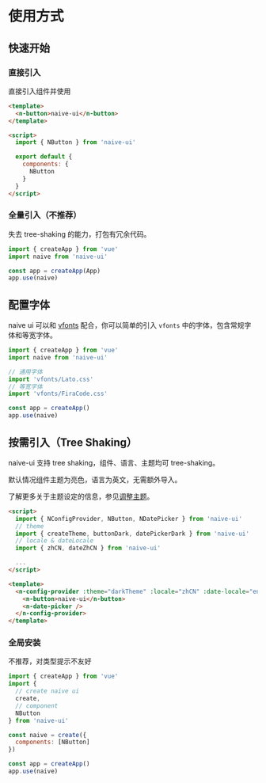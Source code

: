 <!--anchor:on-->

# 使用方式

## 快速开始

### 直接引入

直接引入组件并使用

```html
<template>
  <n-button>naive-ui</n-button>
</template>

<script>
  import { NButton } from 'naive-ui'

  export default {
    components: {
      NButton
    }
  }
</script>
```

### 全量引入（不推荐）

失去 tree-shaking 的能力，打包有冗余代码。

```js
import { createApp } from 'vue'
import naive from 'naive-ui'

const app = createApp(App)
app.use(naive)
```

## 配置字体

naive ui 可以和 [vfonts](https://github.com/07akioni/vfonts) 配合，你可以简单的引入 `vfonts` 中的字体，包含常规字体和等宽字体。

```js
import { createApp } from 'vue'
import naive from 'naive-ui'

// 通用字体
import 'vfonts/Lato.css'
// 等宽字体
import 'vfonts/FiraCode.css'

const app = createApp()
app.use(naive)
```

## 按需引入（Tree Shaking）

naive-ui 支持 tree shaking，组件、语言、主题均可 tree-shaking。

默认情况组件主题为亮色，语言为英文，无需额外导入。

了解更多关于主题设定的信息，参见[调整主题](customize-theme)。

```html
<script>
  import { NConfigProvider, NButton, NDatePicker } from 'naive-ui'
  // theme
  import { createTheme, buttonDark, datePickerDark } from 'naive-ui'
  // locale & dateLocale
  import { zhCN, dateZhCN } from 'naive-ui'

  ...
</script>

<template>
  <n-config-provider :theme="darkTheme" :locale="zhCN" :date-locale="enUS">
    <n-button>naive-ui</n-button>
    <n-date-picker />
  </n-config-provider>
</template>
```

### 全局安装

不推荐，对类型提示不友好

```js
import { createApp } from 'vue'
import {
  // create naive ui
  create,
  // component
  NButton
} from 'naive-ui'

const naive = create({
  components: [NButton]
})

const app = createApp()
app.use(naive)
```
